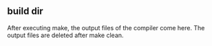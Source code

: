 ## build dir
After executing make, the output files of the compiler come here.
The output files are deleted after make clean.
